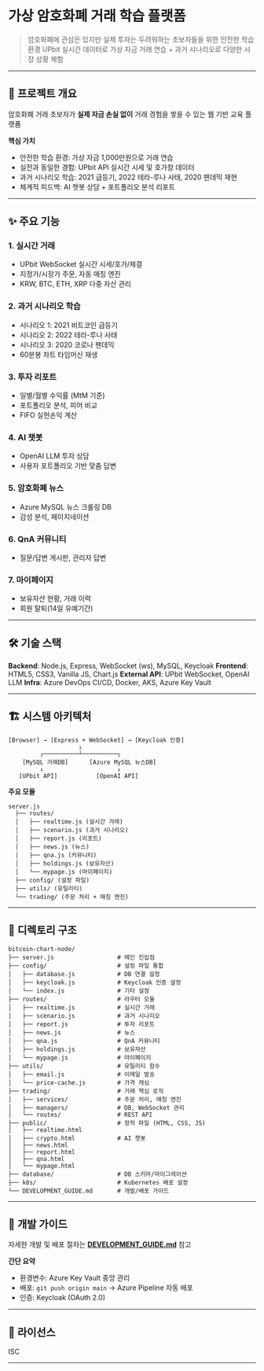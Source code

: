 # 가상 암호화폐 거래 학습 플랫폼

> 암호화폐에 관심은 있지만 실제 투자는 두려워하는 초보자들을 위한 안전한 학습 환경
> UPbit 실시간 데이터로 가상 자금 거래 연습 + 과거 시나리오로 다양한 시장 상황 체험

---

## 🎯 프로젝트 개요

암호화폐 거래 초보자가 **실제 자금 손실 없이** 거래 경험을 쌓을 수 있는 웹 기반 교육 플랫폼

**핵심 가치**

- 안전한 학습 환경: 가상 자금 1,000만원으로 거래 연습
- 실전과 동일한 경험: UPbit API 실시간 시세 및 호가창 데이터
- 과거 시나리오 학습: 2021 급등기, 2022 테라-루나 사태, 2020 팬데믹 재현
- 체계적 피드백: AI 챗봇 상담 + 포트폴리오 분석 리포트

---

## ✨ 주요 기능

### 1. 실시간 거래

- UPbit WebSocket 실시간 시세/호가/체결
- 지정가/시장가 주문, 자동 매칭 엔진
- KRW, BTC, ETH, XRP 다중 자산 관리

### 2. 과거 시나리오 학습

- 시나리오 1: 2021 비트코인 급등기
- 시나리오 2: 2022 테라-루나 사태
- 시나리오 3: 2020 코로나 팬데믹
- 60분봉 차트 타임머신 재생

### 3. 투자 리포트

- 일별/월별 수익률 (MtM 기준)
- 포트폴리오 분석, 피어 비교
- FIFO 실현손익 계산

### 4. AI 챗봇

- OpenAI LLM 투자 상담
- 사용자 포트폴리오 기반 맞춤 답변

### 5. 암호화폐 뉴스

- Azure MySQL 뉴스 크롤링 DB
- 감성 분석, 페이지네이션

### 6. QnA 커뮤니티

- 질문/답변 게시판, 관리자 답변

### 7. 마이페이지

- 보유자산 현황, 거래 이력
- 회원 탈퇴(14일 유예기간)

---

## 🛠 기술 스택

**Backend**: Node.js, Express, WebSocket (ws), MySQL, Keycloak
**Frontend**: HTML5, CSS3, Vanilla JS, Chart.js
**External API**: UPbit WebSocket, OpenAI LLM
**Infra**: Azure DevOps CI/CD, Docker, AKS, Azure Key Vault

---

## 🏗 시스템 아키텍처

```
[Browser] → [Express + WebSocket] → [Keycloak 인증]
                    ↓
         ┌──────────┴──────────┐
    [MySQL 거래DB]      [Azure MySQL 뉴스DB]
         ↓                     ↓
   [UPbit API]           [OpenAI API]
```

**주요 모듈**

```
server.js
  ├── routes/
  │   ├── realtime.js (실시간 거래)
  │   ├── scenario.js (과거 시나리오)
  │   ├── report.js (리포트)
  │   ├── news.js (뉴스)
  │   ├── qna.js (커뮤니티)
  │   ├── holdings.js (보유자산)
  │   └── mypage.js (마이페이지)
  ├── config/ (설정 파일)
  ├── utils/ (유틸리티)
  └── trading/ (주문 처리 + 매칭 엔진)
```

---

## 📂 디렉토리 구조

```
bitcoin-chart-node/
├── server.js                  # 메인 진입점
├── config/                    # 설정 파일 통합
│   ├── database.js            # DB 연결 설정
│   ├── keycloak.js            # Keycloak 인증 설정
│   └── index.js               # 기타 설정
├── routes/                    # 라우터 모듈
│   ├── realtime.js            # 실시간 거래
│   ├── scenario.js            # 과거 시나리오
│   ├── report.js              # 투자 리포트
│   ├── news.js                # 뉴스
│   ├── qna.js                 # QnA 커뮤니티
│   ├── holdings.js            # 보유자산
│   └── mypage.js              # 마이페이지
├── utils/                     # 유틸리티 함수
│   ├── email.js               # 이메일 발송
│   └── price-cache.js         # 가격 캐싱
├── trading/                   # 거래 핵심 로직
│   ├── services/              # 주문 처리, 매칭 엔진
│   ├── managers/              # DB, WebSocket 관리
│   └── routes/                # REST API
├── public/                    # 정적 파일 (HTML, CSS, JS)
│   ├── realtime.html
│   ├── crypto.html            # AI 챗봇
│   ├── news.html
│   ├── report.html
│   ├── qna.html
│   └── mypage.html
├── database/                  # DB 스키마/마이그레이션
├── k8s/                       # Kubernetes 배포 설정
└── DEVELOPMENT_GUIDE.md       # 개발/배포 가이드
```

---

## 📘 개발 가이드

자세한 개발 및 배포 절차는 **[DEVELOPMENT_GUIDE.md](./DEVELOPMENT_GUIDE.md)** 참고

**간단 요약**

- 환경변수: Azure Key Vault 중앙 관리
- 배포: `git push origin main` → Azure Pipeline 자동 배포
- 인증: Keycloak (OAuth 2.0)

---

## 📄 라이선스

ISC

---

